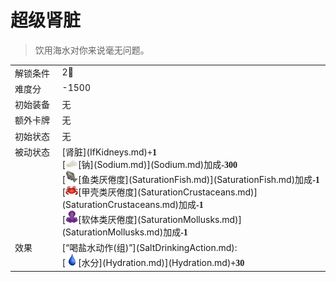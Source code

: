 # 超级肾脏  
> 饮用海水对你来说毫无问题。  
  
<style>
        .table3075 th,td{
            text-align:left;
            vertical-align:top;
        }
        </style><table class="table table-bordered table3075" data-toggle="table"  data-show-header="false"><thead style="display:none"><tr ><th  style="width:15%;"  >名称</th><th  style=""  >值</th></tr></thead><tr ><td  style="width:15%;"  >解锁条件</td><td  style=""  >2🌙</td></tr><tr ><td  style="width:15%;"  >难度分</td><td  style=""  >-1500</td></tr><tr ><td  style="width:15%;"  >初始装备</td><td  style=""  >无</td></tr><tr ><td  style="width:15%;"  >额外卡牌</td><td  style=""  >无</td></tr><tr ><td  style="width:15%;"  >初始状态</td><td  style=""  >无</td></tr><tr ><td  style="width:15%;"  >被动状态</td><td  style=""  >[肾脏](IfKidneys.md)<span style="font-family:ui-monospace"><b>+1</b></span><br>[<div style="width:20px;display:inline-block;text-align:center"><img decoding="async" src="../wiki/Sprite/Salt.png" href="a.md" style="max-width:20px;max-height:20px;"></div>[钠](Sodium.md)](Sodium.md)加成<span style="font-family:ui-monospace"><b>-300</b></span><br>[<div style="width:20px;display:inline-block;text-align:center"><img decoding="async" src="../wiki/Sprite/SaturationFish.png" href="a.md" style="max-width:20px;max-height:20px;"></div>[鱼类<nobr>厌倦度</nobr>](SaturationFish.md)](SaturationFish.md)加成<span style="font-family:ui-monospace"><b>-1</b></span><br>[<div style="width:20px;display:inline-block;text-align:center"><img decoding="async" src="../wiki/Sprite/SaturationCrabs.png" href="a.md" style="max-width:20px;max-height:20px;"></div>[甲壳类<nobr>厌倦度</nobr>](SaturationCrustaceans.md)](SaturationCrustaceans.md)加成<span style="font-family:ui-monospace"><b>-1</b></span><br>[<div style="width:20px;display:inline-block;text-align:center"><img decoding="async" src="../wiki/Sprite/SaturationMollusks.png" href="a.md" style="max-width:20px;max-height:20px;"></div>[软体类<nobr>厌倦度</nobr>](SaturationMollusks.md)](SaturationMollusks.md)加成<span style="font-family:ui-monospace"><b>-1</b></span></td></tr><tr ><td  style="width:15%;"  >效果</td><td  style=""  >[“喝盐水动作(组)”](SaltDrinkingAction.md): <br>[<div style="width:20px;display:inline-block;text-align:center"><img decoding="async" src="../wiki/Sprite/Thirst.png" href="a.md" style="max-width:20px;max-height:20px;"></div>[水分](Hydration.md)](Hydration.md)<span style="font-family:ui-monospace"><b>+30</b></span></td></tr></tbody></table>  
  


<script>document.title="超级肾脏 - 卡牌生存百科 Card Survival Wiki";</script>